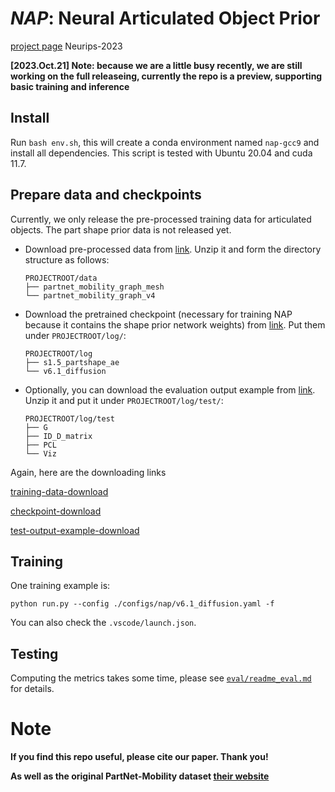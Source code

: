# *NAP*: Neural Articulated Object Prior

[project page](https://www.cis.upenn.edu/~leijh/projects/nap/) Neurips-2023

**[2023.Oct.21] Note: because we are a little busy recently, we are still working on the full releaseing, currently the repo is a preview, supporting basic training and inference**

## Install

Run `bash env.sh`, this will create a conda environment named `nap-gcc9` and install all dependencies. This script is tested with Ubuntu 20.04 and cuda 11.7.

## Prepare data and checkpoints

Currently, we only release the pre-processed training data for articulated objects. The part shape prior data is not released yet.

- Download pre-processed data from [link](https://drive.google.com/file/d/1XCE0YadL8LaXCJCkl8TTnYAIlPjIZnsB/view?usp=sharing). Unzip it and form the directory structure as follows:

    ```
    PROJECTROOT/data
    ├── partnet_mobility_graph_mesh
    └── partnet_mobility_graph_v4
    ```

- Download the pretrained checkpoint (necessary for training NAP because it contains the shape prior network weights) from [link](https://drive.google.com/file/d/1v5PYwWCevhoRjjn8-Wh5ThVIOr6aouXQ/view?usp=sharing). Put them under `PROJECTROOT/log/`:
  
    ```
    PROJECTROOT/log
    ├── s1.5_partshape_ae
    └── v6.1_diffusion
    ```

- Optionally, you can download the evaluation output example from [link](https://drive.google.com/file/d/11sxvJ4sP3TOEHRLVw44-uO_u2dPpuURg/view?usp=sharing). Unzip it and put it under `PROJECTROOT/log/test/`:

    ```
    PROJECTROOT/log/test
    ├── G
    ├── ID_D_matrix
    ├── PCL
    └── Viz
    ```

Again, here are the downloading links

[training-data-download](https://drive.google.com/file/d/1XCE0YadL8LaXCJCkl8TTnYAIlPjIZnsB/view?usp=sharing)

[checkpoint-download](https://drive.google.com/file/d/1v5PYwWCevhoRjjn8-Wh5ThVIOr6aouXQ/view?usp=sharing)

[test-output-example-download](https://drive.google.com/file/d/11sxvJ4sP3TOEHRLVw44-uO_u2dPpuURg/view?usp=sharing)

## Training

One training example is:

```shell
python run.py --config ./configs/nap/v6.1_diffusion.yaml -f
```
You can also check the `.vscode/launch.json`.

## Testing

Computing the metrics takes some time, please see [`eval/readme_eval.md`](./eval/readme_eval.md) for details.


# Note

**If you find this repo useful, please cite our paper. Thank you!**

**As well as the original PartNet-Mobility dataset [their website](https://sapien.ucsd.edu/)**
